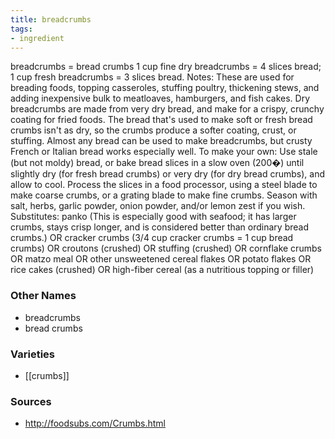 ```yaml
---
title: breadcrumbs
tags:
- ingredient
---
```

breadcrumbs = bread crumbs 1 cup fine dry breadcrumbs = 4 slices bread; 1 cup fresh breadcrumbs = 3 slices bread. Notes: These are used for breading foods, topping casseroles, stuffing poultry, thickening stews, and adding inexpensive bulk to meatloaves, hamburgers, and fish cakes. Dry breadcrumbs are made from very dry bread, and make for a crispy, crunchy coating for fried foods. The bread that's used to make soft or fresh bread crumbs isn't as dry, so the crumbs produce a softer coating, crust, or stuffing. Almost any bread can be used to make breadcrumbs, but crusty French or Italian bread works especially well. To make your own: Use stale (but not moldy) bread, or bake bread slices in a slow oven (200�) until slightly dry (for fresh bread crumbs) or very dry (for dry bread crumbs), and allow to cool. Process the slices in a food processor, using a steel blade to make coarse crumbs, or a grating blade to make fine crumbs. Season with salt, herbs, garlic powder, onion powder, and/or lemon zest if you wish. Substitutes: panko (This is especially good with seafood; it has larger crumbs, stays crisp longer, and is considered better than ordinary bread crumbs.) OR cracker crumbs (3/4 cup cracker crumbs = 1 cup bread crumbs) OR croutons (crushed) OR stuffing (crushed) OR cornflake crumbs OR matzo meal OR other unsweetened cereal flakes OR potato flakes OR rice cakes (crushed) OR high-fiber cereal (as a nutritious topping or filler)

### Other Names

* breadcrumbs
* bread crumbs

### Varieties

* [[crumbs]]

### Sources
* http://foodsubs.com/Crumbs.html
